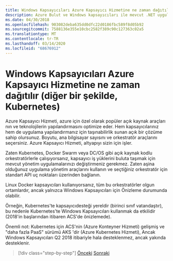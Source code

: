 ```yaml
---
title: Windows Kapsayıcıları Azure Kapsayıcı Hizmetine ne zaman dağıtılır (diğer bir şekilde, Kubernetes)
description: Azure Bulut ve Windows kapsayıcıları ile mevcut .NET uygulamalarını modernize edin | Windows Kapsayıcıları Azure Kapsayıcı Hizmetine ne zaman dağıtılır (diğer bir şekilde, Kubernetes)
ms.date: 04/30/2018
ms.openlocfilehash: 903082deba635dd0dfc22d0186fbc589f8d05b92
ms.sourcegitcommit: 7588136e355e10cbc2582f389c90c127363c02a5
ms.translationtype: MT
ms.contentlocale: tr-TR
ms.lasthandoff: 03/14/2020
ms.locfileid: "68676912"
---
```

# <a name="when-to-deploy-windows-containers-to-azure-container-service-that-is-kubernetes"></a>Windows Kapsayıcıları Azure Kapsayıcı Hizmetine ne zaman dağıtılır (diğer bir şekilde, Kubernetes)

Azure Kapsayıcı Hizmeti, azure için özel olarak popüler açık kaynak araçları nın ve teknolojilerin yapılandırmasını optimize eder. Hem kapsayıcılarınız hem de uygulama yapılandırmanız için taşınabilirlik sunan açık bir çözüme sahip olursunuz. Boyutu, ana bilgisayar sayısını ve orkestratör araçlarını seçersiniz. Azure Kapsayıcı Hizmeti, altyapıyı sizin için işler.

Zaten Kubernetes, Docker Swarm veya DC/OS gibi açık kaynak kodlu orkestratörlerle çalışıyorsanız, kapsayıcı iş yüklerini buluta taşımak için mevcut yönetim uygulamalarınızı değiştirmeniz gerekmez. Zaten aşina olduğunuz uygulama yönetim araçlarını kullanın ve seçtiğiniz orkestratör için standart API uç noktaları üzerinden bağlanın.

Linux Docker kapsayıcıları kullanıyorsanız, tüm bu orkestratörler olgun ortamlardır, ancak yalnızca Windows Kapsayıcıları için Önizleme durumunda olabilir.

Örneğin, Kubernetes'te kapsayıcıdesteği yereldir (birinci sınıf vatandaştır), bu nedenle Kubernetes'te Windows Kapsayıcıları kullanmak da etkilidir (2018'in başlarından itibaren ACS'de önizlemede).

Önemli not: Kubernetes için ACS'nin (Azure Konteyner Hizmeti) gelişmiş ve "daha fazla PaaS" sürümü AKS 'dir (Azure Kubernetes Hizmeti), Ancak Windows Kapsayıcıları Q2 2018 itibariyle hala desteklenmez, ancak yakında desteklenir.

>[!div class="step-by-step"]
>[Önceki](when-to-deploy-windows-containers-to-azure-container-instances-ACI.md)
>[Sonraki](choosing-azure-compute-options-for-container-based-applications.md)
